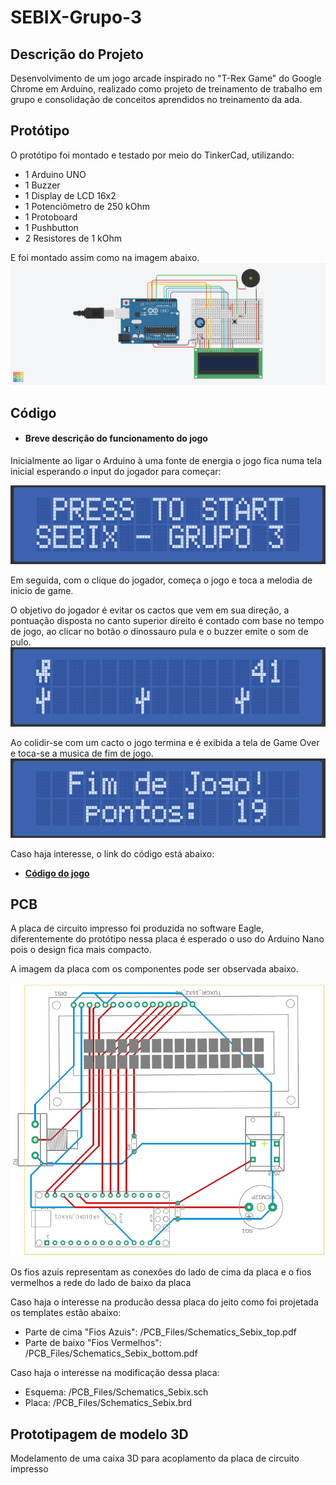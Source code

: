 # SEBIX-Grupo-3
## Descrição do Projeto
Desenvolvimento de um jogo arcade inspirado no "T-Rex Game" do Google Chrome em Arduino, realizado como projeto de treinamento de trabalho em grupo e consolidação de conceitos aprendidos no treinamento da ada. 
## Protótipo
O protótipo foi montado e testado por meio do TinkerCad, utilizando:
- 1 Arduino UNO
- 1 Buzzer 
- 1 Display de LCD 16x2
- 1 Potenciômetro de 250 kOhm
- 1 Protoboard 
- 1 Pushbutton
- 2 Resistores de 1 kOhm 

E foi montado assim como na imagem abaixo.
![Prototipo montado no TinkerCad](/Imagens/montagem-tinkercad.png)

## Código
- #### Breve descrição do funcionamento do jogo
Inicialmente ao ligar o Arduino à uma fonte de energia o jogo fica numa tela inicial esperando o input do jogador para começar:

![Tela inicial do jogo](/Imagens/tela-start.png)

Em seguida, com o clique do jogador, começa o jogo e toca a melodia de inicio de game. 

O objetivo do jogador é evitar os cactos que vem em sua direção, a pontuação disposta no canto superior direito é contado com base no tempo de jogo, ao clicar no botão o dinossauro pula e o buzzer emite o som de pulo.
![Tela durante o jogo](/Imagens/tela-ingame.png)

Ao colidir-se com um cacto o jogo termina e é exibida a tela de Game Over e toca-se a musica de fim de jogo.
![Tela de fim de jogo](/Imagens/tela-gameover.png)

Caso haja interesse, o link do código está abaixo:
- **[Código do jogo](/codigo-sebix-grupo3.ino.ino)**

## PCB
A placa de circuito impresso foi produzida no software Eagle, diferentemente do protótipo nessa placa é esperado o uso do Arduino Nano pois o design fica mais compacto.

A imagem da placa com os componentes pode ser observada abaixo.

![PCB produzida no Eagle](/Imagens/PCB.png)

Os fios azuis representam as conexões do lado de cima da placa e o fios vermelhos a rede do lado de baixo da placa

Caso haja o interesse na producão dessa placa do jeito como foi projetada os templates estão abaixo:
 
- Parte de cima "Fios Azuis": /PCB_Files/Schematics_Sebix_top.pdf
- Parte de baixo "Fios Vermelhos": /PCB_Files/Schematics_Sebix_bottom.pdf

Caso haja o interesse na modificação dessa placa: 

- Esquema: /PCB_Files/Schematics_Sebix.sch
- Placa: /PCB_Files/Schematics_Sebix.brd

## Prototipagem de modelo 3D
Modelamento de uma caixa 3D para acoplamento da placa de circuito impresso 

